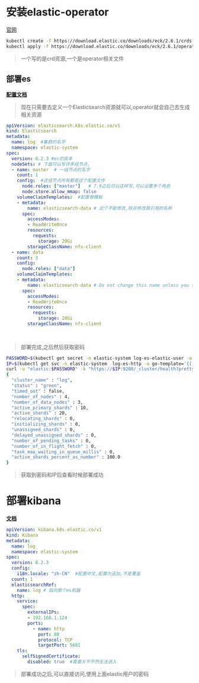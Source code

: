 # 安装elastic-operator

[官网](https://www.elastic.co/guide/en/cloud-on-k8s/current/k8s-deploy-eck.html)

```bash
kubectl create -f https://download.elastic.co/downloads/eck/2.6.1/crds.yaml
kubectl apply -f https://download.elastic.co/downloads/eck/2.6.1/operator.yaml
```

> 一个写的是crd资源,一个是operator相关文件

## 部署es

**[配置文档](https://www.elastic.co/guide/en/cloud-on-k8s/current/k8s-elasticsearch-specification.html)**

> 现在只需要去定义一个Elasticsearch资源就可以,operator就会自己去生成相关资源

```yml
apiVersion: elasticsearch.k8s.elastic.co/v1
kind: Elasticsearch
metadata:
  name: log  #集群的名字
  namespace: elastic-system
spec:
  version: 8.2.3 #es的版本
  nodeSets: # 下面可以写许多组节点,
  - name: master  # 一组节点的名字
    count: 1
    config:  #这组节点所有都是这个配置文件
      node.roles: ["master"]   # 7.9之后可以这样写,可以设置多个角色
      node.store.allow_mmap: false
    volumeClaimTemplates:  #配置卷模板
    - metadata:
        name: elasticsearch-data # 这个不能修改,除非修改其引用的名称
      spec:
        accessModes:
        - ReadWriteOnce
        resources:
          requests:
            storage: 20Gi
        storageClassName: nfs-client
  - name: data
    count: 3
    config:
      node.roles: ["data"]
    volumeClaimTemplates:
    - metadata:
        name: elasticsearch-data # Do not change this name unless you set up a volume mount for the data path.
      spec:
        accessModes:
        - ReadWriteOnce
        resources:
          requests:
            storage: 20Gi
        storageClassName: nfs-client
        
        
```

> 部署完成,之后然后获取密码

```bash
PASSWORD=$(kubectl get secret -n elastic-system log-es-elastic-user -o go-template='{{.data.elastic | base64decode}}')
IP=$(kubectl get svc -n elastic-system  log-es-http -o go-template='{{.spec.clusterIP}}')
curl -u "elastic:$PASSWORD" -k "https://$IP:9200/_cluster/health?pretty"
{
  "cluster_name" : "log",
  "status" : "green",
  "timed_out" : false,
  "number_of_nodes" : 4,
  "number_of_data_nodes" : 3,
  "active_primary_shards" : 10,
  "active_shards" : 20,
  "relocating_shards" : 0,
  "initializing_shards" : 0,
  "unassigned_shards" : 0,
  "delayed_unassigned_shards" : 0,
  "number_of_pending_tasks" : 0,
  "number_of_in_flight_fetch" : 0,
  "task_max_waiting_in_queue_millis" : 0,
  "active_shards_percent_as_number" : 100.0
}
```

> 获取到密码和IP后查看时候部署成功

# 部署kibana

**[文档](https://www.elastic.co/guide/en/cloud-on-k8s/current/k8s-kibana.html)**

```yaml
apiVersion: kibana.k8s.elastic.co/v1
kind: Kibana
metadata:
  name: log
  namespace: elastic-system
spec:
  version: 8.2.3
  config:
    i18n.locale: "zh-CN"  #配置中文,配置为追加,不是覆盖
  count: 1
  elasticsearchRef:
    name: log # 指向那个es机器
  http:
    service:
      spec:
        externalIPs:
        - 192.168.1.124
        ports:
          - name: http
            port: 80
            protocol: TCP
            targetPort: 5601
    tls:
      selfSignedCertificate:
        disabled: true  #需要关不不然无法进入
```

> 部署成功之后,可以直接访问,使用上面elastic用户的密码